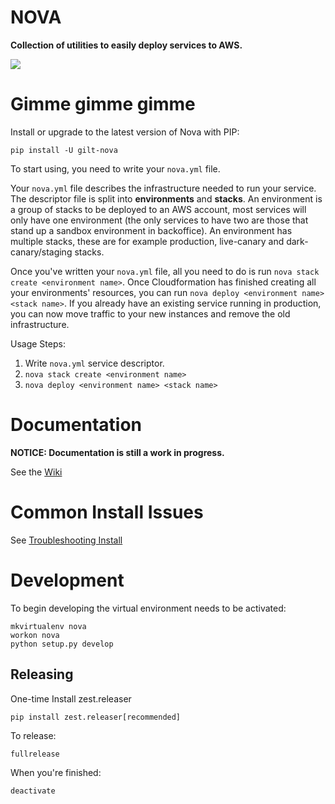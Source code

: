 NOVA
================

**Collection of utilities to easily deploy services to AWS.**


![](http://i.imgur.com/1g6RV2E.gif)

# Gimme gimme gimme

Install or upgrade to the latest version of Nova with PIP:

    pip install -U gilt-nova

To start using, you need to write your `nova.yml` file.

Your `nova.yml` file describes the infrastructure needed to run your service. The descriptor file is split into __environments__ and __stacks__. An environment is a group of stacks to be deployed to an AWS account, most services will only have one environment (the only services to have two are those that stand up a sandbox environment in backoffice). An environment has multiple stacks, these are for example production, live-canary and dark-canary/staging stacks.

Once you've written your `nova.yml` file, all you need to do is run `nova stack create <environment name>`. Once Cloudformation has finished creating all your environments' resources, you can run `nova deploy <environment name> <stack name>`. If you already have an existing service running in production, you can now move traffic to your new instances and remove the old infrastructure.

Usage Steps:

1. Write `nova.yml` service descriptor.
2. `nova stack create <environment name>`
3. `nova deploy <environment name> <stack name>`


# Documentation

__NOTICE: Documentation is still a work in progress.__

See the [Wiki](https://github.com/gilt/nova/wiki)

# Common Install Issues

See [Troubleshooting Install](TROUBLESHOOTING_INSTALL.md)


# Development

To begin developing the virtual environment needs to be activated:

    mkvirtualenv nova
    workon nova
    python setup.py develop
    
## Releasing

One-time Install zest.releaser

    pip install zest.releaser[recommended]

To release:

    fullrelease

When you're finished:

    deactivate
